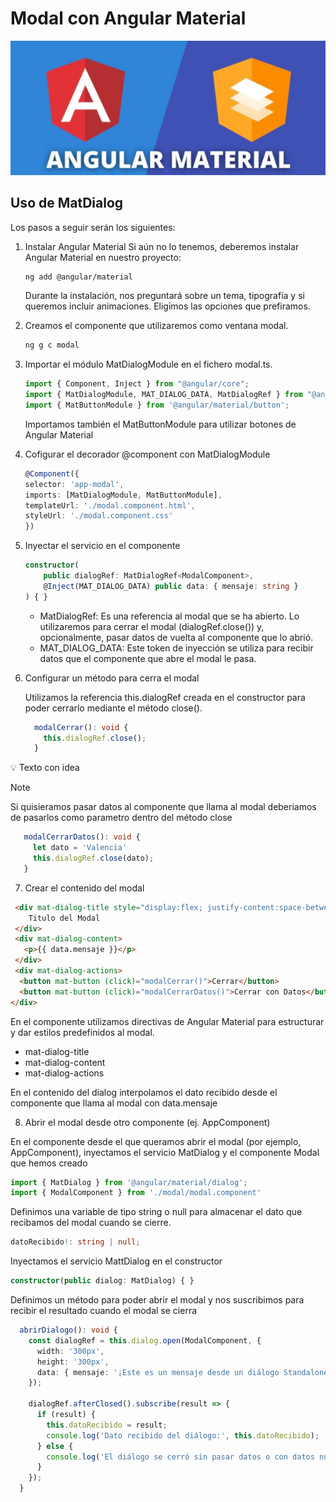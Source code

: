 # Modal con Angular Material

![Logo](public/images/logo.png)

## Uso de MatDialog

Los pasos a seguir serán los siguientes:

1.  Instalar Angular Material
    Si aún no lo tenemos, deberemos instalar Angular Material en nuestro proyecto:

    ```bash
    ng add @angular/material
     ```
    Durante la instalación, nos preguntará sobre un tema, tipografía y si queremos incluir animaciones. Eligimos las opciones que prefiramos.

2.  Creamos el componente que utilizaremos como ventana modal.

    ```bash
    ng g c modal
    ```

3.  Importar el módulo MatDialogModule en el fichero modal.ts.
    ```typescript
    import { Component, Inject } from "@angular/core";
    import { MatDialogModule, MAT_DIALOG_DATA, MatDialogRef } from "@angular/material/dialog"; 
    import { MatButtonModule } from '@angular/material/button';
    ```
    Importamos también el MatButtonModule para utilizar botones de Angular Material

4.  Cofigurar el decorador @component con MatDialogModule
    ```typescript
    @Component({
    selector: 'app-modal',
    imports: [MatDialogModule, MatButtonModule],
    templateUrl: './modal.component.html',
    styleUrl: './modal.component.css'
    })
    ```
5.  Inyectar el servicio en el componente

    ```typescript
    constructor(
        public dialogRef: MatDialogRef<ModalComponent>,
        @Inject(MAT_DIALOG_DATA) public data: { mensaje: string }
    ) { }
    ```

    - MatDialogRef: Es una referencia al modal que se ha abierto. Lo utilizaremos para cerrar el modal (dialogRef.close()) y, opcionalmente, pasar datos de vuelta al componente que lo abrió.
    - MAT_DIALOG_DATA: Este token de inyección se utiliza para recibir datos que el componente que abre el modal le pasa.

6. Configurar un método para cerra el modal

    Utilizamos la referencia this.dialogRef creada en el constructor para poder cerrarlo mediante el método close().
    ```typescript
      modalCerrar(): void {
        this.dialogRef.close();
      }
    ```
  💡 Texto con idea
> [!NOTE]  
> Si quisieramos pasar datos al componente que llama al modal deberiamos de pasarlos como parametro dentro del método close

   ```typescript
      modalCerrarDatos(): void {
        let dato = 'Valencia'
        this.dialogRef.close(dato);
      }
   ```
7. Crear el contenido del modal

  ```html
   <div mat-dialog-title style="display:flex; justify-content:space-between; align-items:center;">
      Titulo del Modal
   </div>
   <div mat-dialog-content>
     <p>{{ data.mensaje }}</p>
   </div>
   <div mat-dialog-actions>
    <button mat-button (click)="modalCerrar()">Cerrar</button>
    <button mat-button (click)="modalCerrarDatos()">Cerrar con Datos</button>
  </div>
  ```
En el componente utilizamos directivas de Angular Material para estructurar y dar estilos predefinidos al modal.
- mat-dialog-title
- mat-dialog-content
- mat-dialog-actions

En el contenido del dialog interpolamos el dato recibido desde el componente que llama al modal con data.mensaje

8. Abrir el modal desde otro componente (ej. AppComponent)

  En el componente desde el que queramos abrir el modal (por ejemplo, AppComponent), inyectamos el servicio MatDialog y el componente Modal que hemos creado

  ```typescript
  import { MatDialog } from '@angular/material/dialog';
  import { ModalComponent } from './modal/modal.component'
  ```
  Definimos una variable de tipo string o null para almacenar el dato que recibamos del modal cuando se cierre.
  ```typescript
  datoRecibido!: string | null;
  ```
  Inyectamos el servicio MattDialog en el constructor
  ```typescript
  constructor(public dialog: MatDialog) { }
  ```
  Definimos un método para poder abrir el modal y nos suscribimos para recibir el resultado cuando el modal se cierra
```typescript
  abrirDialogo(): void {
    const dialogRef = this.dialog.open(ModalComponent, {
      width: '300px', 
      height: '300px',
      data: { mensaje: '¡Este es un mensaje desde un diálogo Standalone!' }
    });

    dialogRef.afterClosed().subscribe(result => {
      if (result) {
        this.datoRecibido = result;
        console.log('Dato recibido del diálogo:', this.datoRecibido);
      } else {
        console.log('El diálogo se cerró sin pasar datos o con datos nulos.');
      }
    });
  }
  ```
